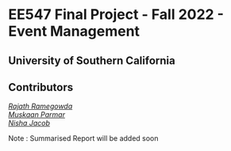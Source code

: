 # EE547 Final Project - Fall 2022 - Event Management
## University of Southern California

## Contributors 
*[Rajath Ramegowda](https://github.com/rajathbrgowda)* <br>
*[Muskaan Parmar](https://github.com/muskaan99)* <br>
*[Nisha Jacob](https://github.com/NishaJacob96)* <br>


Note : Summarised Report will be added soon
